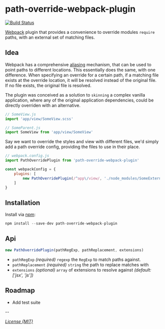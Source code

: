# path-override-webpack-plugin

[![Build Status](https://travis-ci.org/jamiehill/path-override-webpack-plugin.svg?branch=master)](https://travis-ci.org/jamiehill/path-override-webpack-plugin)

[Webpack](http://webpack.github.io) plugin that provides a convenience to override modules `require` paths, with an external set of matching files.

## Idea

Webpack has a comprehensive [aliasing](http://webpack.github.io/docs/configuration.html#resolve-alias) mechanism, that can be used to point paths to different locations.  This essentially does the same, with one difference.  When specifying an override for a certain path, if a matching file exists at the override location, it will be resolved instead of the original file.  If no file exists, the original file is resolved.

The plugin was conceived as a solution to `skinning` a complex vanilla application, where any of the original application dependencies, could be directly overriden with an alternative.  

``` js
// SomeView.js  
import 'app/view/SomeView.scss'

// SomeParent.js  
import SomeView from 'app/view/SomeView'
```

Say we want to override the styles and view with different files, we'd simply add a path override config, providing the files to use in their place.

``` js
// webpack.config.js
import PathOverridePlugin from 'path-override-webpack-plugin'

const webpackConfig = {
    plugins: [
        new PathOverridePlugin(/^app\/view/, './node_modules/SomeExternalSkin/src')
    ]
}

```

## Installation

Install via [npm](https://www.npmjs.com/package/path-override-webpack-plugin):

``` js
npm install --save-dev path-override-webpack-plugin
```

## Api

``` js
new PathOverridePlugin(pathRegExp, pathReplacement, extensions)
```

* `pathRegExp` _(required)_ `regexp` the `RegExp` to match paths against.  
* `pathReplacement` _(required)_ `string` the path to replace matches with
* `extensions` _(optional)_ `array` of extensions to resolve against _(default: ['jsx', 'js'])_

## Roadmap

* Add test suite

--

[_License (MIT)_](https://github.com/jamiehill/path-override-webpack-plugin/blob/master/docs/LICENSE.md)